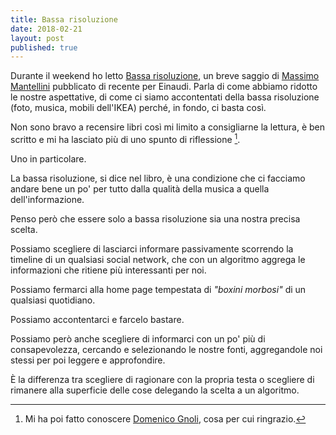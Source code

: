 ```yaml
---
title: Bassa risoluzione
date: 2018-02-21
layout: post
published: true
---
```


Durante il weekend ho letto [Bassa risoluzione](http://www.einaudi.it/libri/libro/massimo-mantellini/bassa-risoluzione/978880623354), un breve saggio di [Massimo Mantellini](http://www.mantellini.it) pubblicato di recente per Einaudi. Parla di come abbiamo ridotto le nostre aspettative, di come ci siamo accontentati della bassa risoluzione (foto, musica, mobili dell'IKEA) perché, in fondo, ci basta così.

<!--more-->


Non sono bravo a recensire libri così mi limito a consigliarne la lettura, è ben scritto e mi ha lasciato più di uno spunto di riflessione [^1].

Uno in particolare.

La bassa risoluzione, si dice nel libro, è una condizione che ci facciamo andare bene un po' per tutto dalla qualità della musica a quella dell'informazione.

Penso però che essere solo a bassa risoluzione sia una nostra precisa scelta.

Possiamo scegliere di lasciarci informare passivamente scorrendo la timeline di un qualsiasi social network, che con un algoritmo aggrega le informazioni che ritiene più interessanti per noi.

Possiamo fermarci alla home page tempestata di *"boxini morbosi"* di un qualsiasi quotidiano.

Possiamo accontentarci e farcelo bastare.

Possiamo però anche scegliere di informarci con un po' più di consapevolezza, cercando e selezionando le nostre fonti, aggregandole noi stessi per poi leggere e approfondire.

È la differenza tra scegliere di ragionare con la propria testa o scegliere di rimanere alla superficie delle cose delegando la scelta a un algoritmo.


[^1]:Mi ha poi fatto conoscere [Domenico Gnoli](https://it.wikipedia.org/wiki/Domenico_Gnoli_(pittore)), cosa per cui ringrazio.